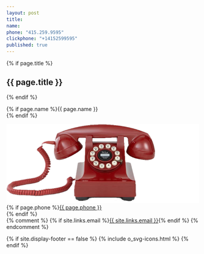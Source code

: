 ```yaml
---
layout: post
title:
name:
phone: "415.259.9595"
clickphone: "+14152599595"
published: true
---
```

<section id="contact" class="contact container-fluid">
  <div class="row text-center">
  {% if page.title %}<h2>{{ page.title }}</h2>{% endif %}
    <div class="col-sm-12">
      <p>{% if page.name %}{{ page.name }}<br>{% endif %}
      <div>
        <img class="phone" src="../img/red-phone.png" alt="telphone"><br>
        {% if page.phone %}<a class="phonenumber" href="tel:{{ page.clickphone }}">{{ page.phone }}</a><br>{% endif %}
      </div>
      {% comment %}
        {% if site.links.email %}<a href="email:{{ site.links.email }}">{{ site.links.email }}</a>{% endif %}
      {% endcomment %}
      </p>
      {% if site.display-footer == false %}
      {% include o_svg-icons.html %}
      {% endif %}
  </div>
</section>
